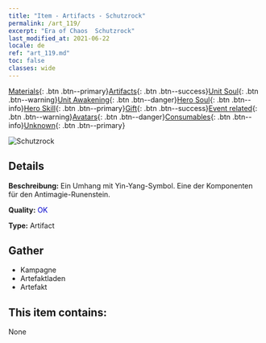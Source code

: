 ```yaml
---
title: "Item - Artifacts - Schutzrock"
permalink: /art_119/
excerpt: "Era of Chaos  Schutzrock"
last_modified_at: 2021-06-22
locale: de
ref: "art_119.md"
toc: false
classes: wide
---
```

 [Materials](/ItemsDE/){: .btn .btn--primary}[Artifacts](/ItemsDE/Artifacts/){: .btn .btn--success}[Unit Soul](/ItemsDE/UnitSoul/){: .btn .btn--warning}[Unit Awakening](/ItemsDE/UnitAwakening/){: .btn .btn--danger}[Hero Soul](/ItemsDE/HeroSoul/){: .btn .btn--info}[Hero Skill](/ItemsDE/HeroSkill/){: .btn .btn--primary}[Gift](/ItemsDE/Gift/){: .btn .btn--success}[Event related](/ItemsDE/Events/){: .btn .btn--warning}[Avatars](/ItemsDE/Avatars/){: .btn .btn--danger}[Consumables](/ItemsDE/Consumables/){: .btn .btn--info}[Unknown](/ItemsDE/Unknown/){: .btn .btn--primary}

 ![Schutzrock](/images/t/artifact_40232.png)

## Details
 **Beschreibung:** Ein Umhang mit Yin-Yang-Symbol. Eine der Komponenten für den Antimagie-Runenstein.

 **Quality:** <span style="color: #0000CD">OK</span>

 **Type:** Artifact

## Gather

*    Kampagne 
*    Artefaktladen 
*    Artefakt 

## This item contains:

  None


